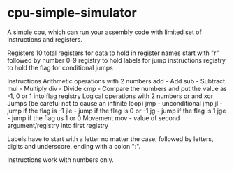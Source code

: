 # cpu-simple-simulator
A simple cpu, which can run your assembly code with limited set of instructions and registers.

Registers
	10 total registers for data to hold in
	register names start with "r" followed by number 0-9
	registry to hold labels for jump instructions
	registry to hold the flag for conditional jumps
	
Instructions
	Arithmetic operations with 2 numbers
		add - Add
		sub - Subtract
		mul - Multiply
		div - Divide
		cmp - Compare the numbers and put the value as -1, 0 or 1 into flag registry
	Logical operations with 2 numbers
		or
		and
		xor
	Jumps (be careful not to cause an infinite loop)
		jmp - unconditional jmp
		jl - jump if the flag is -1
		jle - jump if the flag is 0 or -1
		jg - jump if the flag is 1
		jge - jump if the flag us 1 or 0
	Movement
		mov - value of second argument/registry into first registry
		
Labels have to start with a letter no matter the case, followed by letters, digits and underscore, ending with a colon ":".

Instructions work with numbers only.
